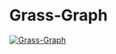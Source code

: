 # Grass-Graph

[![Grass-Graph](https://grass-graph.appspot.com/images/honyanya.png)](https://grass-graph.appspot.com/)
